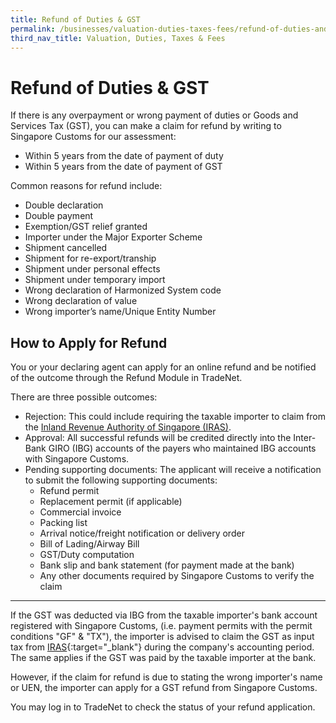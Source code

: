 ```yaml
---
title: Refund of Duties & GST
permalink: /businesses/valuation-duties-taxes-fees/refund-of-duties-and-gst
third_nav_title: Valuation, Duties, Taxes & Fees
---
```


# Refund of Duties & GST

If there is any overpayment or wrong payment of duties or Goods and Services Tax (GST), you can make a claim for refund by writing to Singapore Customs for our assessment:

-   Within 5 years from the date of payment of duty
-   Within 5 years from the date of payment of GST

Common reasons for refund include:

-   Double declaration
-   Double payment
-   Exemption/GST relief granted
-   Importer under the Major Exporter Scheme
-   Shipment cancelled
-   Shipment for re-export/tranship
-   Shipment under personal effects
-   Shipment under temporary import
-   Wrong declaration of Harmonized System code
-   Wrong declaration of value
-   Wrong importer’s name/Unique Entity Number

## How to Apply for Refund

You or your declaring agent can apply for an online refund and be notified of the outcome through the Refund Module in TradeNet.

There are three possible outcomes:

-   Rejection: This could include requiring the taxable importer to claim from the  [Inland Revenue Authority of Singapore (IRAS)](/businesses/valuation-duties-taxes-fees/refund-of-duties-and-gst).
-   Approval: All successful refunds will be credited directly into the Inter-Bank GIRO (IBG) accounts of the payers who maintained IBG accounts with Singapore Customs.
-   Pending supporting documents: The applicant will receive a notification to submit the following supporting documents:
    - Refund permit
    - Replacement permit (if applicable)
    - Commercial invoice
    - Packing list
    - Arrival notice/freight notification or delivery order
    - Bill of Lading/Airway Bill
    - GST/Duty computation
    - Bank slip and bank statement (for payment made at the bank)
    - Any other documents required by Singapore Customs to verify the claim

---- 

If the GST was deducted via IBG from the taxable importer's bank account registered with Singapore Customs, (i.e. payment permits with the permit conditions "GF" & "TX"), the importer is advised to claim the GST as input tax from  [IRAS](https://www.iras.gov.sg/irashome/default.aspx){:target="_blank"} during the company's accounting period. The same applies if the GST was paid by the taxable importer at the bank.

However, if the claim for refund is due to stating the wrong importer's name or UEN, the importer can apply for a GST refund from Singapore Customs.

You may log in to TradeNet to check the status of your refund application.

